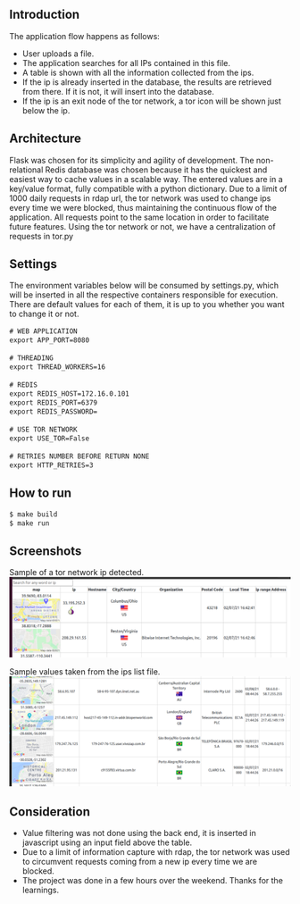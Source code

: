 ## Introduction
The application flow happens as follows:
- User uploads a file.
- The application searches for all IPs contained in this file.
- A table is shown with all the information collected from the ips.
- If the ip is already inserted in the database, the results are retrieved from there. If it is not, it will insert into the database.
- If the ip is an exit node of the tor network, a tor icon will be shown just below the ip.

## Architecture
Flask was chosen for its simplicity and agility of development.
The non-relational Redis database was chosen because it has the quickest and easiest way to cache values in a scalable way. The entered values are in a key/value format, fully compatible with a python dictionary.
Due to a limit of 1000 daily requests in rdap url, the tor network was used to change ips every time we were blocked, thus maintaining the continuous flow of the application.
All requests point to the same location in order to facilitate future features. Using the tor network or not, we have a centralization of requests in tor.py

## Settings
The environment variables below will be consumed by settings.py, which will be inserted in all the respective containers responsible for execution.
There are default values for each of them, it is up to you whether you want to change it or not.
```
# WEB APPLICATION
export APP_PORT=8080

# THREADING
export THREAD_WORKERS=16

# REDIS
export REDIS_HOST=172.16.0.101
export REDIS_PORT=6379
export REDIS_PASSWORD=

# USE TOR NETWORK
export USE_TOR=False

# RETRIES NUMBER BEFORE RETURN NONE
export HTTP_RETRIES=3
```

## How to run
```
$ make build
$ make run
```

## Screenshots
Sample of a tor network ip detected.
![img1](images/zz.png)

Sample values taken from the ips list file.
![img1](images/zz2.png)

## Consideration
- Value filtering was not done using the back end, it is inserted in javascript using an input field above the table.
- Due to a limit of information capture with rdap, the tor network was used to circumvent requests coming from a new ip every time we are blocked.
- The project was done in a few hours over the weekend. Thanks for the learnings.
